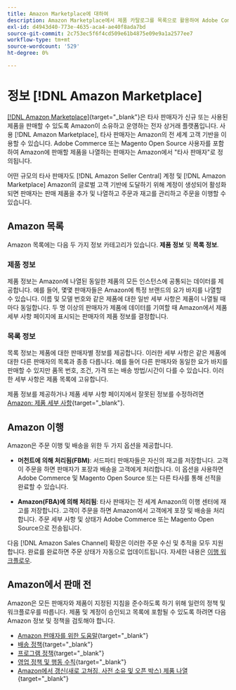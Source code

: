 ```yaml
---
title: Amazon Marketplace에 대하여
description: Amazon Marketplace에서 제품 카탈로그를 목록으로 활용하여 Adobe Commerce 또는 Magento Open Source 스토어의 범위를 확장합니다.
exl-id: d4943d40-773e-4635-aca4-ae40f8ada7bd
source-git-commit: 2c753ec5f6f4cd509e61b4875e09e9a1a2577ee7
workflow-type: tm+mt
source-wordcount: '529'
ht-degree: 0%

---
```


# 정보 [!DNL Amazon Marketplace]

[[!DNL Amazon Marketplace]](https://sell.amazon.com/){target=&quot;_blank&quot;}은 타사 판매자가 신규 또는 사용된 제품을 판매할 수 있도록 Amazon이 소유하고 운영하는 전자 상거래 플랫폼입니다. 사용 [!DNL Amazon Marketplace], 타사 판매자는 Amazon의 전 세계 고객 기반을 이용할 수 있습니다. Adobe Commerce 또는 Magento Open Source 사용자를 포함하여 Amazon에 판매할 제품을 나열하는 판매자는 Amazon에서 &quot;타사 판매자&quot;로 정의됩니다.

어떤 규모의 타사 판매자도 [!DNL Amazon Seller Central] 계정 및 [!DNL Amazon Marketplace] Amazon의 글로벌 고객 기반에 도달하기 위해 계정이 생성되어 활성화되면 판매자는 판매 제품을 추가 및 나열하고 주문과 재고를 관리하고 주문을 이행할 수 있습니다.

## Amazon 목록

Amazon 목록에는 다음 두 가지 정보 카테고리가 있습니다. **제품 정보** 및 **목록 정보**.

### 제품 정보

제품 정보는 Amazon에 나열된 동일한 제품의 모든 인스턴스에 공통되는 데이터를 제공합니다. 예를 들어, 몇몇 판매자들은 Amazon에 특정 브랜드의 요가 바지를 나열할 수 있습니다. 이름 및 모델 번호와 같은 제품에 대한 일반 세부 사항은 제품이 나열될 때마다 동일합니다. 두 명 이상의 판매자가 제품에 데이터를 기여할 때 Amazon에서 제품 세부 사항 페이지에 표시되는 판매자의 제품 정보를 결정합니다.

### 목록 정보

목록 정보는 제품에 대한 판매자별 정보를 제공합니다. 이러한 세부 사항은 같은 제품에 대한 다른 판매자의 목록과 종종 다릅니다. 예를 들어 다른 판매자와 동일한 요가 바지를 판매할 수 있지만 품목 번호, 조건, 가격 또는 배송 방법/시간이 다를 수 있습니다. 이러한 세부 사항은 제품 목록에 고유합니다.

제품 정보를 제공하거나 제품 세부 사항 페이지에서 잘못된 정보를 수정하려면 [Amazon: 제품 세부 사항](https://sellercentral.amazon.com/gp/help/external/200335450){target=&quot;_blank&quot;}.

## Amazon 이행

Amazon은 주문 이행 및 배송을 위한 두 가지 옵션을 제공합니다.

- **머천트에 의해 처리됨(FBM)**: 서드파티 판매자들은 자신의 재고를 저장합니다. 고객이 주문을 하면 판매자가 포장과 배송을 고객에게 처리합니다. 이 옵션을 사용하면 Adobe Commerce 및 Magento Open Source 또는 다른 타사를 통해 선적을 완료할 수 있습니다.

- **Amazon(FBA)에 의해 처리됨**: 타사 판매자는 전 세계 Amazon의 이행 센터에 재고를 저장합니다. 고객이 주문을 하면 Amazon에서 고객에게 포장 및 배송을 처리합니다. 주문 세부 사항 및 상태가 Adobe Commerce 또는 Magento Open Source으로 전송됩니다.

다음 [!DNL Amazon Sales Channel] 확장은 이러한 주문 수신 및 추적을 모두 지원합니다. 완료를 완료하면 주문 상태가 자동으로 업데이트됩니다. 자세한 내용은 [이행 워크플로우](./fulfillment-workflows.md).

## Amazon에서 판매 전

Amazon은 모든 판매자와 제품이 지정된 지침을 준수하도록 하기 위해 일련의 정책 및 워크플로우를 따릅니다. 제품 및 계정이 승인되고 목록에 포함될 수 있도록 하려면 다음 Amazon 정보 및 정책을 검토해야 합니다.

- [Amazon 판매자를 위한 도움말](https://sellercentral.amazon.com/gp/help/external/help-page.html?itemID=2&amp;language=en_US/){target=&quot;_blank&quot;}
- [배송 정책](https://sellercentral.amazon.com/gp/help/external/201901620?language=en-US){target=&quot;_blank&quot;}
- [프로그램 정책](https://sellercentral.amazon.com/gp/help/external/521?language=en-US){target=&quot;_blank&quot;}
- [영업 정책 및 행동 수칙](https://sellercentral.amazon.com/gp/help/external/1801?language=en-US){target=&quot;_blank&quot;}
- [Amazon에서 갱신(새로 고쳐짐, 사전 소유 및 오픈 박스) 제품 나열](https://sell.amazon.com/programs/renewed){target=&quot;_blank&quot;}
